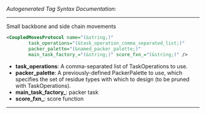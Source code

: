<!-- THIS IS AN AUTOGENERATED FILE: Don't edit it directly, instead change the schema definition in the code itself. -->

_Autogenerated Tag Syntax Documentation:_

---
Small backbone and side chain movements

```xml
<CoupledMovesProtocol name="(&string;)"
        task_operations="(&task_operation_comma_separated_list;)"
        packer_palette="(&named_packer_palette;)"
        main_task_factory_="(&string;)" score_fxn_="(&string;)" />
```

-   **task_operations**: A comma-separated list of TaskOperations to use.
-   **packer_palette**: A previously-defined PackerPalette to use, which specifies the set of residue types with which to design (to be pruned with TaskOperations).
-   **main_task_factory_**: packer task
-   **score_fxn_**: score function

---
